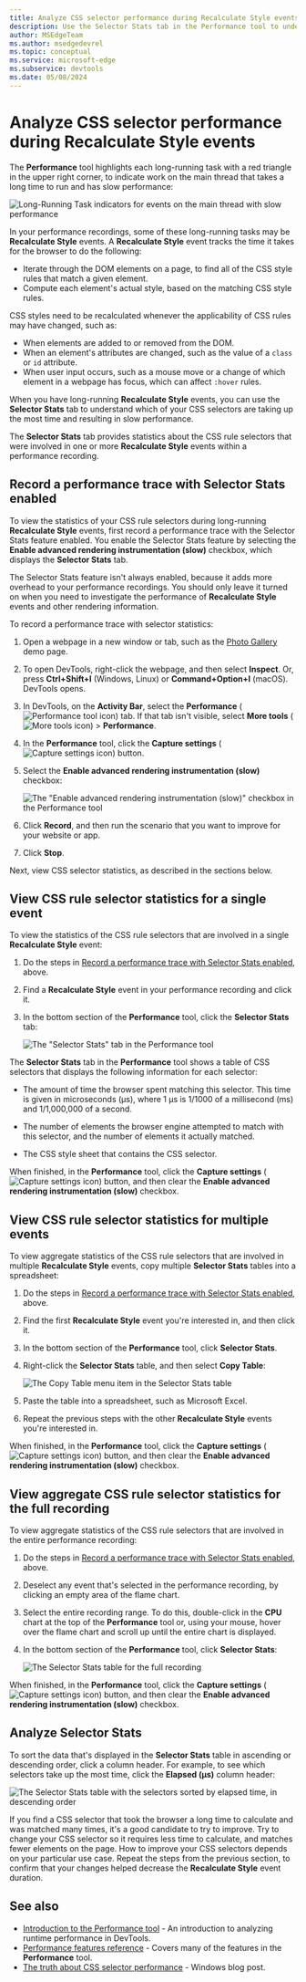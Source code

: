 ```yaml
---
title: Analyze CSS selector performance during Recalculate Style events
description: Use the Selector Stats tab in the Performance tool to understand which of your CSS selectors are taking up the most time during Recalculate Style events.
author: MSEdgeTeam
ms.author: msedgedevrel
ms.topic: conceptual
ms.service: microsoft-edge
ms.subservice: devtools
ms.date: 05/08/2024
---
```

# Analyze CSS selector performance during Recalculate Style events

The **Performance** tool highlights each long-running task with a red triangle in the upper right corner, to indicate work on the main thread that takes a long time to run and has slow performance:

![Long-Running Task indicators for events on the main thread with slow performance](./selector-stats-images/long-running-task.png)

In your performance recordings, some of these long-running tasks may be **Recalculate Style** events.  A **Recalculate Style** event tracks the time it takes for the browser to do the following:
* Iterate through the DOM elements on a page, to find all of the CSS style rules that match a given element.
* Compute each element's actual style, based on the matching CSS style rules.

CSS styles need to be recalculated whenever the applicability of CSS rules may have changed, such as:

* When elements are added to or removed from the DOM.
* When an element's attributes are changed, such as the value of a `class` or `id` attribute.
* When user input occurs, such as a mouse move or a change of which element in a webpage has focus, which can affect `:hover` rules.

When you have long-running **Recalculate Style** events, you can use the **Selector Stats** tab to understand which of your CSS selectors are taking up the most time and resulting in slow performance.

The **Selector Stats** tab provides statistics about the CSS rule selectors that were involved in one or more **Recalculate Style** events within a performance recording.


<!-- ====================================================================== -->
## Record a performance trace with Selector Stats enabled

To view the statistics of your CSS rule selectors during long-running **Recalculate Style** events, first record a performance trace with the Selector Stats feature enabled.  You enable the Selector Stats feature by selecting the **Enable advanced rendering instrumentation (slow)** checkbox, which displays the **Selector Stats** tab.

The Selector Stats feature isn't always enabled, because it adds more overhead to your performance recordings.  You should only leave it turned on when you need to investigate the performance of **Recalculate Style** events and other rendering information.


To record a performance trace with selector statistics:

1. Open a webpage in a new window or tab, such as the [Photo Gallery](https://microsoftedge.github.io/Demos/photo-gallery/) demo page.

1. To open DevTools, right-click the webpage, and then select **Inspect**.  Or, press **Ctrl+Shift+I** (Windows, Linux) or **Command+Option+I** (macOS).  DevTools opens.

1. In DevTools, on the **Activity Bar**, select the **Performance** (![Performance tool icon](./selector-stats-images/performance-tool-icon.png)) tab.  If that tab isn't visible, select **More tools** (![More tools icon](./selector-stats-images/more-tools-icon.png)) > **Performance**.

1. In the **Performance** tool, click the **Capture settings** (![Capture settings icon](./selector-stats-images/capture-settings-icon.png)) button.

1. Select the **Enable advanced rendering instrumentation (slow)** checkbox:

   ![The "Enable advanced rendering instrumentation (slow)" checkbox in the Performance tool](./selector-stats-images/enable-feature.png)
 
1. Click **Record**, and then run the scenario that you want to improve for your website or app.

1. Click **Stop**.

Next, view CSS selector statistics, as described in the sections below.


<!-- ====================================================================== -->
## View CSS rule selector statistics for a single event

To view the statistics of the CSS rule selectors that are involved in a single **Recalculate Style** event:

1. Do the steps in [Record a performance trace with Selector Stats enabled](#record-a-performance-trace-with-selector-stats-enabled), above.

1. Find a **Recalculate Style** event in your performance recording and click it.

1. In the bottom section of the **Performance** tool, click the **Selector Stats** tab:

   ![The "Selector Stats" tab in the Performance tool](./selector-stats-images/single-event.png)


The **Selector Stats** tab in the **Performance** tool shows a table of CSS selectors that displays the following information for each selector:

* The amount of time the browser spent matching this selector. This time is given in microseconds (µs), where 1 µs is 1/1000 of a millisecond (ms) and 1/1,000,000 of a second.

* The number of elements the browser engine attempted to match with this selector, and the number of elements it actually matched.

* The CSS style sheet that contains the CSS selector.


When finished, in the **Performance** tool, click the **Capture settings** (![Capture settings icon](./selector-stats-images/capture-settings-icon.png)) button, and then clear the **Enable advanced rendering instrumentation (slow)** checkbox.


<!-- ====================================================================== -->
## View CSS rule selector statistics for multiple events

To view aggregate statistics of the CSS rule selectors that are involved in multiple **Recalculate Style** events, copy multiple **Selector Stats** tables into a spreadsheet:

1. Do the steps in [Record a performance trace with Selector Stats enabled](#record-a-performance-trace-with-selector-stats-enabled), above.

1. Find the first **Recalculate Style** event you're interested in, and then click it.

1. In the bottom section of the **Performance** tool, click **Selector Stats**.

1. Right-click the **Selector Stats** table, and then select **Copy Table**:

   ![The Copy Table menu item in the Selector Stats table](./selector-stats-images/copy-table.png)

1. Paste the table into a spreadsheet, such as Microsoft Excel.

1. Repeat the previous steps with the other **Recalculate Style** events you're interested in.

When finished, in the **Performance** tool, click the **Capture settings** (![Capture settings icon](./selector-stats-images/capture-settings-icon.png)) button, and then clear the **Enable advanced rendering instrumentation (slow)** checkbox.


<!-- ====================================================================== -->
## View aggregate CSS rule selector statistics for the full recording

To view aggregate statistics of the CSS rule selectors that are involved in the entire performance recording:

1. Do the steps in [Record a performance trace with Selector Stats enabled](#record-a-performance-trace-with-selector-stats-enabled), above.

1. Deselect any event that's selected in the performance recording, by clicking an empty area of the flame chart.

1. Select the entire recording range. To do this, double-click in the **CPU** chart at the top of the **Performance** tool or, using your mouse, hover over the flame chart and scroll up until the entire chart is displayed.

1. In the bottom section of the **Performance** tool, click **Selector Stats**:

   ![The Selector Stats table for the full recording](./selector-stats-images/full-recording.png)

When finished, in the **Performance** tool, click the **Capture settings** (![Capture settings icon](./selector-stats-images/capture-settings-icon.png)) button, and then clear the **Enable advanced rendering instrumentation (slow)** checkbox.


<!-- ====================================================================== -->
## Analyze Selector Stats

To sort the data that's displayed in the **Selector Stats** table in ascending or descending order, click a column header.  For example, to see which selectors take up the most time, click the **Elapsed (µs)** column header:

![The Selector Stats table with the selectors sorted by elapsed time, in descending order](./selector-stats-images/sort-by-elapsed-time.png)

If you find a CSS selector that took the browser a long time to calculate and was matched many times, it's a good candidate to try to improve.  Try to change your CSS selector so it requires less time to calculate, and matches fewer elements on the page.  How to improve your CSS selectors depends on your particular use case.  Repeat the steps from the previous section, to confirm that your changes helped decrease the **Recalculate Style** event duration.


<!-- ====================================================================== -->
## See also

* [Introduction to the Performance tool](./index.md) - An introduction to analyzing runtime performance in DevTools.
* [Performance features reference](./reference.md) - Covers many of the features in the **Performance** tool.
* [The truth about CSS selector performance](https://blogs.windows.com/msedgedev/2023/01/17/the-truth-about-css-selector-performance/) - Windows blog post.
